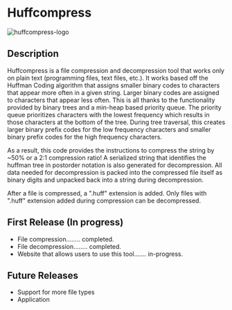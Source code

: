 # Huffcompress

![huffcompress-logo](https://github.com/aagarwal32/Huffcompress/assets/152243328/4f7e0296-5e59-4f5c-8cb9-6f40884572d6)

## Description

<p>
  Huffcompress is a file compression and decompression tool that works only on plain text (programming files, text files, etc.). It works based off the Huffman Coding algorithm that assigns smaller binary codes to characters that appear more often in a given string. Larger binary codes are assigned to characters that appear less often. This is all thanks to the functionality provided by binary trees and a min-heap based priority queue. The priority queue prioritizes characters with the lowest frequency which results in those characters at the bottom of the tree. During tree traversal, this creates larger binary prefix codes for the low frequency characters and smaller binary prefix codes for the high frequency characters. 
  
  As a result, this code provides the instructions to compress the string by ~50% or a 2:1 compression ratio! A serialized string that identifies the huffman tree in postorder notation is also generated for decompression. All data needed for decompression is packed into the compressed file itself as binary digits and unpacked back into a string during decompression.
</p>

<p>
  After a file is compressed, a ".huff" extension is added. Only files with ".huff" extension added during compression can be decompressed.
</p>

## First Release (In progress)
<ul>
  <li>File compression........ completed.</li>
  <li>File decompression........ completed.</li>
  <li>Website that allows users to use this tool....... in-progress.</li>
</ul>

## Future Releases

<ul>
  <li>Support for more file types</li>
  <li>Application</li>
</ul>
